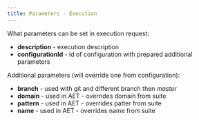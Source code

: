 ```yaml
---
title: Parameters - Execution
---
```


What parameters can be set in execution request:
- **description** - execution description
- **configurationId** - id of configuration with prepared additional parameters

Additional parameters (will override one from configuration):
 - **branch** - used with git and different branch then _master_
 - **domain** - used in AET - overrides domain from suite
 - **pattern** - used in AET - overrides patter from suite
 - **name** - used in AET - overrides name from suite
 